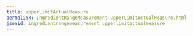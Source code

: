 ```yaml
---
title: upperLimitActualMeasure
permalink: IngredientRangeMeasurement.upperLimitActualMeasure.html
jsonid: ingredientrangemeasurement_upperlimitactualmeasure
---
```

